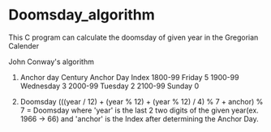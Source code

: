 # Doomsday_algorithm
This C program can calculate the doomsday of given year in the Gregorian Calender

John Conway's algorithm

1. Anchor day
Century     Anchor Day      Index
1800-99     Friday          5
1900-99     Wednesday       3
2000-99     Tuesday         2
2100-99     Sunday          0

2. Doomsday
(((year / 12) + (year % 12) + (year % 12) / 4) % 7 + anchor) % 7 = Doomsday
where 'year' is the last 2 two digits of the given year(ex. 1966 -> 66) and 'anchor' is the Index after determining the Anchor Day.


